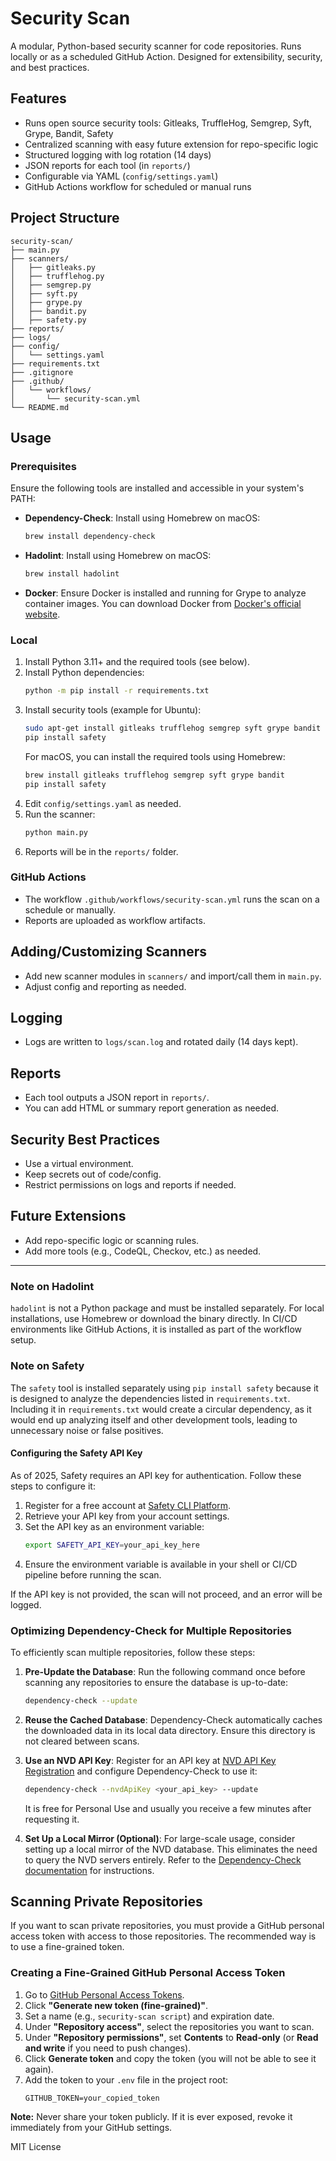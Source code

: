 # Security Scan

A modular, Python-based security scanner for code repositories. Runs locally or as a scheduled GitHub Action. Designed for extensibility, security, and best practices.

## Features
- Runs open source security tools: Gitleaks, TruffleHog, Semgrep, Syft, Grype, Bandit, Safety
- Centralized scanning with easy future extension for repo-specific logic
- Structured logging with log rotation (14 days)
- JSON reports for each tool (in `reports/`)
- Configurable via YAML (`config/settings.yaml`)
- GitHub Actions workflow for scheduled or manual runs

## Project Structure
```text
security-scan/
├── main.py
├── scanners/
│   ├── gitleaks.py
│   ├── trufflehog.py
│   ├── semgrep.py
│   ├── syft.py
│   ├── grype.py
│   ├── bandit.py
│   ├── safety.py
├── reports/
├── logs/
├── config/
│   └── settings.yaml
├── requirements.txt
├── .gitignore
├── .github/
│   └── workflows/
│       └── security-scan.yml
└── README.md
```

## Usage

### Prerequisites

Ensure the following tools are installed and accessible in your system's PATH:

- **Dependency-Check**: Install using Homebrew on macOS:
  ```bash
  brew install dependency-check
  ```

- **Hadolint**: Install using Homebrew on macOS:
  ```bash
  brew install hadolint
  ```

- **Docker**: Ensure Docker is installed and running for Grype to analyze container images. You can download Docker from [Docker's official website](https://www.docker.com/).

### Local
1. Install Python 3.11+ and the required tools (see below).
2. Install Python dependencies:
   ```bash
   python -m pip install -r requirements.txt
   ```
3. Install security tools (example for Ubuntu):
   ```bash
   sudo apt-get install gitleaks trufflehog semgrep syft grype bandit
   pip install safety
   ```
   For macOS, you can install the required tools using Homebrew:
   ```bash
   brew install gitleaks trufflehog semgrep syft grype bandit
   pip install safety
   ```
4. Edit `config/settings.yaml` as needed.
5. Run the scanner:
   ```bash
   python main.py
   ```
6. Reports will be in the `reports/` folder.

### GitHub Actions
- The workflow `.github/workflows/security-scan.yml` runs the scan on a schedule or manually.
- Reports are uploaded as workflow artifacts.

## Adding/Customizing Scanners
- Add new scanner modules in `scanners/` and import/call them in `main.py`.
- Adjust config and reporting as needed.

## Logging
- Logs are written to `logs/scan.log` and rotated daily (14 days kept).

## Reports
- Each tool outputs a JSON report in `reports/`.
- You can add HTML or summary report generation as needed.

## Security Best Practices
- Use a virtual environment.
- Keep secrets out of code/config.
- Restrict permissions on logs and reports if needed.

## Future Extensions
- Add repo-specific logic or scanning rules.
- Add more tools (e.g., CodeQL, Checkov, etc.) as needed.

---

### Note on Hadolint
`hadolint` is not a Python package and must be installed separately. For local installations, use Homebrew or download the binary directly. In CI/CD environments like GitHub Actions, it is installed as part of the workflow setup.

### Note on Safety
The `safety` tool is installed separately using `pip install safety` because it is designed to analyze the dependencies listed in `requirements.txt`. Including it in `requirements.txt` would create a circular dependency, as it would end up analyzing itself and other development tools, leading to unnecessary noise or false positives.

#### Configuring the Safety API Key
As of 2025, Safety requires an API key for authentication. Follow these steps to configure it:

1. Register for a free account at [Safety CLI Platform](https://platform.safetycli.com/).
2. Retrieve your API key from your account settings.
3. Set the API key as an environment variable:
   ```bash
   export SAFETY_API_KEY=your_api_key_here
   ```
4. Ensure the environment variable is available in your shell or CI/CD pipeline before running the scan.

If the API key is not provided, the scan will not proceed, and an error will be logged.

### Optimizing Dependency-Check for Multiple Repositories

To efficiently scan multiple repositories, follow these steps:

1. **Pre-Update the Database**:
   Run the following command once before scanning any repositories to ensure the database is up-to-date:
   ```bash
   dependency-check --update
   ```

2. **Reuse the Cached Database**:
   Dependency-Check automatically caches the downloaded data in its local data directory. Ensure this directory is not cleared between scans.

3. **Use an NVD API Key**:
   Register for an API key at [NVD API Key Registration](https://nvd.nist.gov/developers/request-an-api-key) and configure Dependency-Check to use it:
   ```bash
   dependency-check --nvdApiKey <your_api_key> --update
   ```

   It is free for Personal Use and usually you receive a few minutes after requesting it.

4. **Set Up a Local Mirror (Optional)**:
   For large-scale usage, consider setting up a local mirror of the NVD database. This eliminates the need to query the NVD servers entirely. Refer to the [Dependency-Check documentation](https://jeremylong.github.io/DependencyCheck/dependency-check-mirror.html) for instructions.

## Scanning Private Repositories

If you want to scan private repositories, you must provide a GitHub personal access token with access to those repositories. The recommended way is to use a fine-grained token.

### Creating a Fine-Grained GitHub Personal Access Token

1. Go to [GitHub Personal Access Tokens](https://github.com/settings/tokens).
2. Click **"Generate new token (fine-grained)"**.
3. Set a name (e.g., `security-scan script`) and expiration date.
4. Under **"Repository access"**, select the repositories you want to scan.
5. Under **"Repository permissions"**, set **Contents** to **Read-only** (or **Read and write** if you need to push changes).
6. Click **Generate token** and copy the token (you will not be able to see it again).
7. Add the token to your `.env` file in the project root:
   ```env
   GITHUB_TOKEN=your_copied_token
   ```

**Note:** Never share your token publicly. If it is ever exposed, revoke it immediately from your GitHub settings.

MIT License
